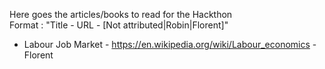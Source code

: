 Here goes the articles/books to read for the Hackthon\
Format  : "Title - URL - [Not attributed|Robin|Florent]"

- Labour Job Market - https://en.wikipedia.org/wiki/Labour_economics - Florent
